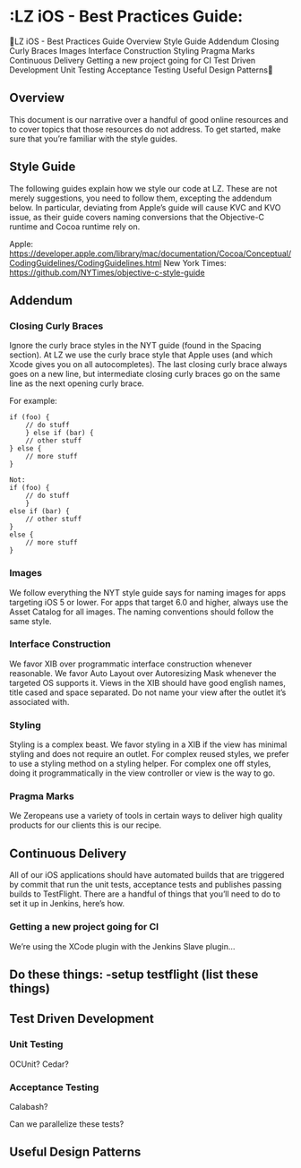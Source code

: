 <h1>:LZ iOS - Best Practices Guide:</h1>

LZ iOS - Best Practices Guide
Overview
Style Guide
Addendum
Closing Curly Braces
Images
Interface Construction
Styling
Pragma Marks
Continuous Delivery
Getting a new project going for CI
Test Driven Development
Unit Testing
Acceptance Testing
Useful Design Patterns

<h2>Overview</h2>
This document is our narrative over a handful of good online resources and to cover topics that those resources do not address.
To get started, make sure that you’re familiar with the style guides.

<h2>Style Guide</h2>

The following guides explain how we style our code at LZ. These are not merely suggestions, you need to follow them, excepting the addendum below. In particular, deviating from Apple’s guide will cause KVC and KVO issue, as their guide covers naming conversions that the Objective-C runtime and Cocoa runtime rely on.
 
Apple: https://developer.apple.com/library/mac/documentation/Cocoa/Conceptual/CodingGuidelines/CodingGuidelines.html
New York Times: https://github.com/NYTimes/objective-c-style-guide

<h2>Addendum</h2>

<h3>Closing Curly Braces</h3>
Ignore the curly brace styles in the NYT guide (found in the Spacing section). At LZ we use the curly brace style that Apple uses (and which Xcode gives you on all autocompletes). The last closing curly brace always goes on a new line, but intermediate closing curly braces go on the same line as the next opening curly brace.

For example:
```
if (foo) {
	// do stuff
	} else if (bar) {
	// other stuff
} else {
	// more stuff
}

Not:
if (foo) {
	// do stuff
	}
else if (bar) {
	// other stuff
}
else {
	// more stuff
}
```
<h3>Images</h3>

We follow everything the NYT style guide says for naming images for apps targeting iOS 5 or lower. For apps that target 6.0 and higher, always use the Asset Catalog for all images. The naming conventions should follow the same style.

<h3>Interface Construction</h3>

We favor XIB over programmatic interface construction whenever reasonable. We favor Auto Layout over Autoresizing Mask whenever the targeted OS supports it. Views in the XIB should have good english names, title cased and space separated. Do not name your view after the outlet it’s associated with.

<h3>Styling</h3>

Styling is a complex beast. We favor styling in a XIB if the view has minimal styling and does not require an outlet. For complex reused styles, we prefer to use a styling method on a styling helper. For complex one off styles, doing it programmatically in the view controller or view is the way to go.

<h3>Pragma Marks</h3>

<needs to be flushed out>

We Zeropeans use a variety of tools in certain ways to deliver high quality products for our clients this is our recipe.

<h2>Continuous Delivery</h2>

All of our iOS applications should have automated builds that are triggered by commit that run the unit tests, acceptance tests and publishes passing builds to TestFlight. There are a handful of things that you’ll need to do to set it up in Jenkins, here’s how.

<h3>Getting a new project going for CI</h3>

We’re using the XCode plugin with the Jenkins Slave plugin…

Do these things:
-setup testflight (list these things)
-
<h2>Test Driven Development</h2>

<h3>Unit Testing</h3>
OCUnit? Cedar? 

<h3>Acceptance Testing</h3>
Calabash?  

Can we parallelize these tests?


<h2>Useful Design Patterns</h2>
<which ones?>
